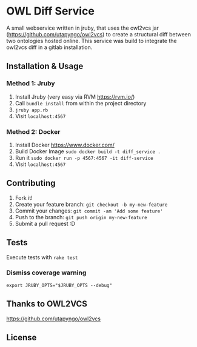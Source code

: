 # OWL Diff Service

A small webservice written in jruby, that uses the owl2vcs jar (https://github.com/utapyngo/owl2vcs) to create a structural diff between two ontologies hosted online.
This service was build to integrate the owl2vcs diff in a gitlab installation.

## Installation & Usage

### Method 1: Jruby

1. Install Jruby (very easy via RVM https://rvm.io/)
2. Call `bundle install` from within the project directory
3. `jruby app.rb`
4. Visit `localhost:4567`

### Method 2: Docker

1. Install Docker https://www.docker.com/
2. Build Docker Image `sudo docker build -t diff_service .`
3. Run it `sudo docker run -p 4567:4567 -it diff-service`
4. Visit `localhost:4567`

## Contributing

1. Fork it!
2. Create your feature branch: `git checkout -b my-new-feature`
3. Commit your changes: `git commit -am 'Add some feature'`
4. Push to the branch: `git push origin my-new-feature`
5. Submit a pull request :D

## Tests

Execute tests with
`rake test`

### Dismiss coverage warning
`export JRUBY_OPTS="$JRUBY_OPTS --debug"`


## Thanks to OWL2VCS

https://github.com/utapyngo/owl2vcs

## License
